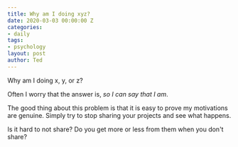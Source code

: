 ```yaml
---
title: Why am I doing xyz?
date: 2020-03-03 00:00:00 Z
categories:
- daily
tags:
- psychology
layout: post
author: Ted
---
```


Why am I doing x, y, or z?

Often I worry that the answer is, _so I can say that I am_.

The good thing about this problem is that it is easy to prove my motivations are genuine.
Simply try to stop sharing your projects and see what happens.

Is it hard to not share? Do you get more or less from them when you don't share?   
